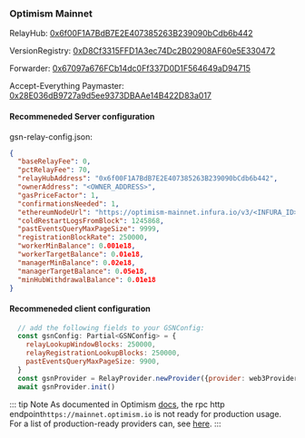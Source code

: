 ### Optimism Mainnet

RelayHub: [0x6f00F1A7BdB7E2E407385263B239090bCdb6b442](https://optimistic.etherscan.io/address/0x6f00F1A7BdB7E2E407385263B239090bCdb6b442)

VersionRegistry: [0xD8Cf3315FFD1A3ec74Dc2B02908AF60e5E330472](https://optimistic.etherscan.io/address/0xD8Cf3315FFD1A3ec74Dc2B02908AF60e5E330472)

Forwarder: [0x67097a676FCb14dc0Ff337D0D1F564649aD94715](https://optimistic.etherscan.io/address/0x67097a676FCb14dc0Ff337D0D1F564649aD94715)

Accept-Everything Paymaster: [0x28E036dB9727a9d5ee9373DBAAe14B422D83a017](https://optimistic.etherscan.io/address/0x28E036dB9727a9d5ee9373DBAAe14B422D83a017)

#### Recommeneded Server configuration
gsn-relay-config.json:
```json
{
  "baseRelayFee": 0,
  "pctRelayFee": 70,
  "relayHubAddress": "0x6f00F1A7BdB7E2E407385263B239090bCdb6b442",
  "ownerAddress": "<OWNER_ADDRESS>",
  "gasPriceFactor": 1,
  "confirmationsNeeded": 1,
  "ethereumNodeUrl": "https://optimism-mainnet.infura.io/v3/<INFURA_ID>",
  "coldRestartLogsFromBlock": 1245868,
  "pastEventsQueryMaxPageSize": 9999,
  "registrationBlockRate": 250000,
  "workerMinBalance": 0.001e18,
  "workerTargetBalance": 0.01e18,
  "managerMinBalance": 0.02e18,
  "managerTargetBalance": 0.05e18,
  "minHubWithdrawalBalance": 0.01e18
}
```
#### Recommeneded client configuration
```js
  // add the following fields to your GSNConfig:
  const gsnConfig: Partial<GSNConfig> = {
    relayLookupWindowBlocks: 250000,
    relayRegistrationLookupBlocks: 250000,
    pastEventsQueryMaxPageSize: 9900,
  }
  const gsnProvider = RelayProvider.newProvider({provider: web3Provider, config: gsnConfig})
  await gsnProvider.init()
```

::: tip Note
As documented in Optimism [docs](https://community.optimism.io/docs/infra/networks.html#optimism-mainnet), the rpc http endpoint`https://mainnet.optimism.io` is not ready for production usage.
For a list of production-ready providers can, see [here](https://community.optimism.io/docs/infra/networks.html#rpc-endpoints).
:::

